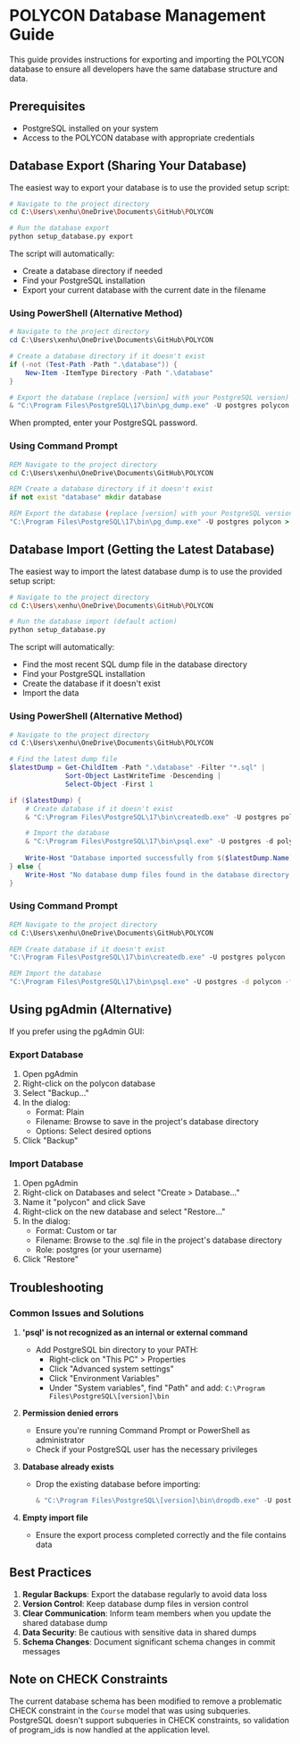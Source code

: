 # POLYCON Database Management Guide

This guide provides instructions for exporting and importing the POLYCON database to ensure all developers have the same database structure and data.

## Prerequisites

- PostgreSQL installed on your system
- Access to the POLYCON database with appropriate credentials

## Database Export (Sharing Your Database)

The easiest way to export your database is to use the provided setup script:

```bash
# Navigate to the project directory
cd C:\Users\xenhu\OneDrive\Documents\GitHub\POLYCON

# Run the database export
python setup_database.py export
```

The script will automatically:
- Create a database directory if needed
- Find your PostgreSQL installation
- Export your current database with the current date in the filename

### Using PowerShell (Alternative Method)

```powershell
# Navigate to the project directory
cd C:\Users\xenhu\OneDrive\Documents\GitHub\POLYCON

# Create a database directory if it doesn't exist
if (-not (Test-Path -Path ".\database")) {
    New-Item -ItemType Directory -Path ".\database"
}

# Export the database (replace [version] with your PostgreSQL version)
& "C:\Program Files\PostgreSQL\17\bin\pg_dump.exe" -U postgres polycon > ".\database\polycon_dump_$(Get-Date -Format 'yyyy-MM-dd').sql"
```

When prompted, enter your PostgreSQL password.

### Using Command Prompt

```cmd
REM Navigate to the project directory
cd C:\Users\xenhu\OneDrive\Documents\GitHub\POLYCON

REM Create a database directory if it doesn't exist
if not exist "database" mkdir database

REM Export the database (replace [version] with your PostgreSQL version, e.g., 17)
"C:\Program Files\PostgreSQL\17\bin\pg_dump.exe" -U postgres polycon > database\polycon_dump.sql
```

## Database Import (Getting the Latest Database)

The easiest way to import the latest database dump is to use the provided setup script:

```bash
# Navigate to the project directory
cd C:\Users\xenhu\OneDrive\Documents\GitHub\POLYCON

# Run the database import (default action)
python setup_database.py
```

The script will automatically:
- Find the most recent SQL dump file in the database directory
- Find your PostgreSQL installation
- Create the database if it doesn't exist
- Import the data

### Using PowerShell (Alternative Method)

```powershell
# Navigate to the project directory
cd C:\Users\xenhu\OneDrive\Documents\GitHub\POLYCON

# Find the latest dump file
$latestDump = Get-ChildItem -Path ".\database" -Filter "*.sql" | 
              Sort-Object LastWriteTime -Descending | 
              Select-Object -First 1

if ($latestDump) {
    # Create database if it doesn't exist
    & "C:\Program Files\PostgreSQL\17\bin\createdb.exe" -U postgres polycon

    # Import the database
    & "C:\Program Files\PostgreSQL\17\bin\psql.exe" -U postgres -d polycon -f $latestDump.FullName
    
    Write-Host "Database imported successfully from $($latestDump.Name)" -ForegroundColor Green
} else {
    Write-Host "No database dump files found in the database directory." -ForegroundColor Red
}
```

### Using Command Prompt

```cmd
REM Navigate to the project directory
cd C:\Users\xenhu\OneDrive\Documents\GitHub\POLYCON

REM Create database if it doesn't exist
"C:\Program Files\PostgreSQL\17\bin\createdb.exe" -U postgres polycon

REM Import the database
"C:\Program Files\PostgreSQL\17\bin\psql.exe" -U postgres -d polycon -f database\polycon_dump.sql
```

## Using pgAdmin (Alternative)

If you prefer using the pgAdmin GUI:

### Export Database
1. Open pgAdmin
2. Right-click on the polycon database
3. Select "Backup..."
4. In the dialog:
   - Format: Plain
   - Filename: Browse to save in the project's database directory
   - Options: Select desired options
5. Click "Backup"

### Import Database
1. Open pgAdmin
2. Right-click on Databases and select "Create > Database..."
3. Name it "polycon" and click Save
4. Right-click on the new database and select "Restore..."
5. In the dialog:
   - Format: Custom or tar
   - Filename: Browse to the .sql file in the project's database directory
   - Role: postgres (or your username)
6. Click "Restore"

## Troubleshooting

### Common Issues and Solutions

1. **'psql' is not recognized as an internal or external command**
   - Add PostgreSQL bin directory to your PATH:
     - Right-click on "This PC" > Properties
     - Click "Advanced system settings"
     - Click "Environment Variables"
     - Under "System variables", find "Path" and add: `C:\Program Files\PostgreSQL\[version]\bin`

2. **Permission denied errors**
   - Ensure you're running Command Prompt or PowerShell as administrator
   - Check if your PostgreSQL user has the necessary privileges

3. **Database already exists**
   - Drop the existing database before importing:
     ```powershell
     & "C:\Program Files\PostgreSQL\[version]\bin\dropdb.exe" -U postgres polycon
     ```

4. **Empty import file**
   - Ensure the export process completed correctly and the file contains data

## Best Practices

1. **Regular Backups**: Export the database regularly to avoid data loss
2. **Version Control**: Keep database dump files in version control
3. **Clear Communication**: Inform team members when you update the shared database dump
4. **Data Security**: Be cautious with sensitive data in shared dumps
5. **Schema Changes**: Document significant schema changes in commit messages

## Note on CHECK Constraints

The current database schema has been modified to remove a problematic CHECK constraint in the `Course` model that was using subqueries. PostgreSQL doesn't support subqueries in CHECK constraints, so validation of program_ids is now handled at the application level.

